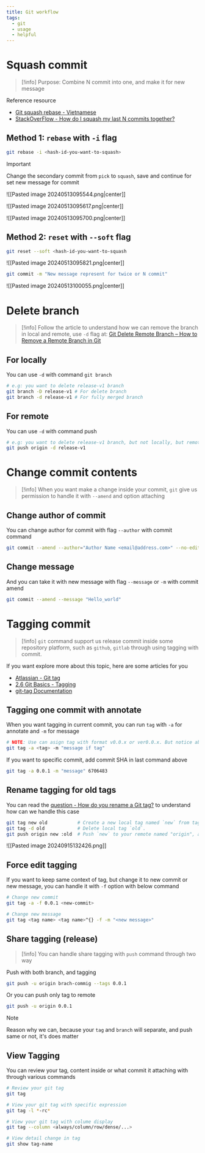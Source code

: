 ```yaml
---
title: Git workflow
tags:
  - git
  - usage
  - helpful
---
```

# Squash commit

>[!info]
>Purpose: Combine N commit into one, and make it for new message

Reference resource

- [Git squash rebase - Vietnamese](https://manhpt.com/2019/06/15/git-workflow-lam-the-nao-de-squash-commit-tai-local/)
- [StackOverFlow - How do I squash my last N commits together?](https://stackoverflow.com/questions/5189560/how-do-i-squash-my-last-n-commits-together)

## Method 1: `rebase` with `-i` flag

```bash
git rebase -i <hash-id-you-want-to-squash>
```

>[!important]
>Change the secondary commit from `pick` to `squash`, save and continue for set new message for commit

![[Pasted image 20240513095544.png|center]]

![[Pasted image 20240513095617.png|center]]

![[Pasted image 20240513095700.png|center]]

## Method 2: `reset` with `--soft` flag

```bash
git reset --soft <hash-id-you-want-to-squash
```

![[Pasted image 20240513095821.png|center]]

```bash
git commit -m "New message represent for twice or N commit"
```

![[Pasted image 20240513100055.png|center]]

# Delete branch

>[!info]
>Follow the article to understand how we can remove the branch in local and remote, use `-d` flag at: [Git Delete Remote Branch – How to Remove a Remote Branch in Git](https://www.freecodecamp.org/news/git-delete-remote-branch/)

## For locally

You can use `-d` with command `git branch`

```bash
# e.g: you want to delete release-v1 branch
git branch -D release-v1 # For delete branch
git branch -d release-v1 # For fully merged branch
```

## For remote

You can use `-d` with command push

```bash
# e.g: you want to delete release-v1 branch, but not locally, but remotely
git push origin -d release-v1
```

# Change commit contents

>[!info]
>When you want make a change inside your commit, `git` give us permission to handle it with `--amend` and option attaching

## Change author of commit

You can change author for commit with flag `--author` with commit command

```bash
git commit --amend --author="Author Name <email@address.com>" --no-edit
```

## Change message

And you can take it with new message with flag `--message` or `-m` with commit amend

```bash
git commit --amend --message "Hello_world"
```

# Tagging commit

>[!info]
>`git` command support us release commit inside some repository platform, such as `github`, `gitlab` through using tagging with commit.

If you want explore more about this topic, here are some articles for you 

- [Atlassian - Git tag](https://www.atlassian.com/git/tutorials/inspecting-a-repository/git-tag)
- [2.6 Git Basics - Tagging](https://git-scm.com/book/en/v2/Git-Basics-Tagging)
- [git-tag Documentation](https://git-scm.com/docs/git-tag)

## Tagging one commit with annotate

When you want tagging in current commit, you can run `tag` with `-a` for annotate and `-m` for message

```bash
# NOTE: Use can asign tag with format v0.0.x or ver0.0.x. But notice about platform for compatible tagging
git tag -a <tag> -m "message if tag"
```

If you want to specific commit, add commit SHA in last command above

```bash
git tag -a 0.0.1 -m "message" 6706483
```

## Rename tagging for old tags

You can read the [question - How do you rename a Git tag?](https://stackoverflow.com/questions/1028649/how-do-you-rename-a-git-tag) to understand how can we handle this case

```bash
git tag new old           # Create a new local tag named `new` from tag `old`.
git tag -d old            # Delete local tag `old`.
git push origin new :old  # Push `new` to your remote named "origin", and delete tag `old` on origin (by pushing an empty tag name to it).
```

![[Pasted image 20240915132426.png]]

## Force edit tagging

If you want to keep same context of tag, but change it to new commit or new message, you can handle it with `-f` option with below command

```bash
# Change new commit
git tag -a -f 0.0.1 <new-commit>

# Change new message
git tag <tag name> <tag name>^{} -f -m "<new message>"
```

## Share tagging (release)

>[!info]
>You can handle share tagging with `push` command through two way

Push with both branch, and tagging

```bash
git push -u origin brach-commig --tags 0.0.1
```

Or you can push only tag to remote

```bash
git push -u origin 0.0.1
```

>[!note]
>Reason why we can, because your `tag` and `branch` will separate, and push same or not, it's does matter

## View Tagging

You can review your tag, content inside or what commit it attaching with through various commands

```bash
# Review your git tag
git tag

# View your git tag with specific expression
git tag -l *-rc*

# View your git tag with colume display
git tag --column <always/column/row/dense/...>

# View detail change in tag
git show tag-name
```